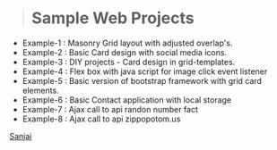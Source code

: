 ># Sample Web Projects        

* Example-1 : Masonry Grid layout with adjusted overlap's.
* Example-2 : Basic Card design with social media icons.
* Example-3 : DIY projects - Card design in grid-templates.
* Example-4 : Flex box with java script for image click event listener 
* Example-5 : Basic version of bootstrap framework with grid card elements. 
* Example-6 : Basic Contact application with local storage
* Example-7 : Ajax call to api randon number fact 
* Example-8 : Ajax call to api zippopotom.us

[Sanjai](www.vsanjai.com "My personal website")